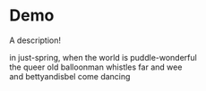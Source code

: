 # Demo

A description!

in just-spring, when the world is puddle-wonderful
<br>the queer old balloonman whistles far and wee
<br>and bettyandisbel come dancing